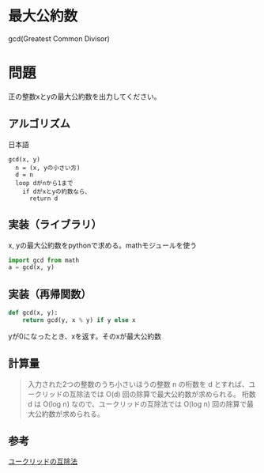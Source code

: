 # 最大公約数
gcd(Greatest Common Divisor)

# 問題
正の整数xとyの最大公約数を出力してください。

## アルゴリズム
日本語

```
gcd(x, y)
  n = (x, yの小さい方)
  d = n
  loop dがnから1まで
    if dがxとyの約数なら、
      return d
```

## 実装（ライブラリ）
x, yの最大公約数をpythonで求める。mathモジュールを使う

```python
import gcd from math
a = gcd(x, y)
```

## 実装（再帰関数）
```python
def gcd(x, y):
    return gcd(y, x % y) if y else x
```

yが0になったとき、xを返す。そのxが最大公約数

## 計算量
> 入力された2つの整数のうち小さいほうの整数 n の桁数を d とすれば、ユークリッドの互除法では O(d) 回の除算で最大公約数が求められる。
> 桁数 d は O(log n) なので、ユークリッドの互除法では O(log n) 回の除算で最大公約数が求められる。

## 参考
[ユークリッドの互除法](https://ja.wikipedia.org/wiki/%E3%83%A6%E3%83%BC%E3%82%AF%E3%83%AA%E3%83%83%E3%83%89%E3%81%AE%E4%BA%92%E9%99%A4%E6%B3%95#%E8%A8%88%E7%AE%97%E9%87%8F)
